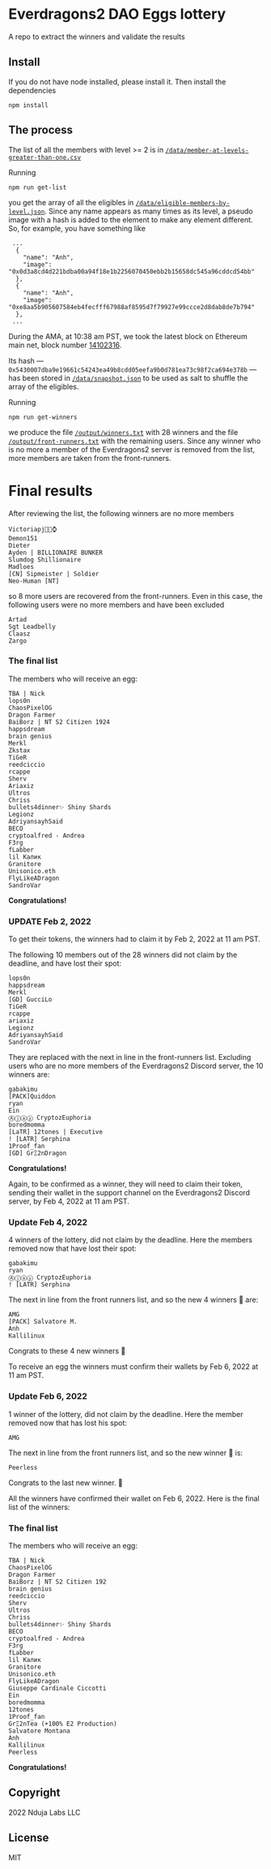 # Everdragons2 DAO Eggs lottery
A repo to extract the winners and validate the results

## Install

If you do not have node installed, please install it. Then install the dependencies

```
npm install
```

## The process

The list of all the members with level >= 2 is in [`/data/member-at-levels-greater-than-one.csv`](https://github.com/ndujaLabs/28-dragons-lottery/blob/main/data/member-at-levels-greater-than-one.csv)

Running
```
npm run get-list
```
you get the array of all the eligibles in [`/data/eligible-members-by-level.json`](https://github.com/ndujaLabs/28-dragons-lottery/blob/main/data/eligible-members-by-level.json). Since any name appears as many times as its level, a pseudo image with a hash is added to the element to make any element different. So, for example, you have something like
``` 
 ...
  {
    "name": "Anh",
    "image": "0x0d3a8cd4d221bdba00a94f18e1b2256070450ebb2b15658dc545a96cddcd54bb"
  },
  {
    "name": "Anh",
    "image": "0xe8aa5b905607584eb4fecfff67988af8595d7f79927e99ccce2d8dab8de7b794"
  },
 ...
```

During the AMA, at 10:38 am PST, we took the latest block on Ethereum main net, block number [14102316](https://etherscan.io/block/14102316).

Its hash — `0x5430007dba9e19661c54243ea49b8cdd05eefa9b0d781ea73c98f2ca694e378b` — has been stored in [`/data/snapshot.json`](https://github.com/ndujaLabs/28-dragons-lottery/blob/main/data/snapshot.json) to be used as salt to shuffle the array of the eligibles.

Running
```
npm run get-winners
```
we produce the file [`/output/winners.txt`](https://github.com/ndujaLabs/28-dragons-lottery/blob/main/output/winners.txt) with 28 winners and the file [`/output/front-runners.txt`](https://github.com/ndujaLabs/28-dragons-lottery/blob/main/output/front-runners.txt) with the remaining users. Since any winner who is no more a member of the Everdragons2 server is removed from the list, more members are taken from the front-runners.

# Final results

After reviewing the list, the following winners are no more members
```
Victoriapj💎🤲⌚
Demon151
Dieter
Ayden | BILLIONAIRE BUNKER
Slumdog Shillionaire
Madloes
[CN] Sipmeister | Soldier
Neo-Human [NT]
```
so 8 more users are recovered from the front-runners. Even in this case, the following users were no more members and have been excluded
```
Artad
Sgt Leadbelly
Claasz
Zargo 
```

### The final list
The members who will receive an egg:
```
TBA | Nick
lops0n
ChaosPixelOG
Dragon Farmer
BaiBorz | NT S2 Citizen 1924
happsdream
brain genius
Merkl
Zkstax
TiGeR
reedciccio
rcappe
Sherv
Ariaxiz
Ultros
Chriss
bullets4dinner✨ Shiny Shards
Legionz
AdriyansayhSaid
BECO
cryptoalfred - Andrea
F3rg
fLabber
lil Калик
Granitore
Unisonico.eth
FlyLikeADragon
SandroVar
```
**Congratulations!**

### UPDATE Feb 2, 2022

To get their tokens, the winners had to claim it by Feb 2, 2022 at 11 am PST.

The following 10 members out of the 28 winners did not claim by the deadline, and have lost their spot:

```
lops0n
happsdream
Merkl
[GD] GucciLo
TiGeR
rcappe
ariaxiz
Legionz
AdriyansayhSaid
SandroVar
```

They are replaced with the next in line in the front-runners list. Excluding users who are no more members of the Everdragons2  Discord server, the 10 winners are:

```
gabakimu
[PACK]Quiddon
ryan
Ein
Ⓐⓙⓐⓨ CryptozEuphoria
boredmomma
[LaTR] 12tones | Executive
! [LATR] Serphina
1Proof_fan
[GD] GrΞ2nDragon
```
**Congratulations!**

Again, to be confirmed as a winner, they will need to claim their token, sending their wallet in the support channel on the Everdragons2 Discord server, by Feb 4, 2022 at 11 am PST.

### Update Feb 4, 2022

4 winners of the lottery, did not claim by the deadline. Here the members removed now that have lost their spot:
```
gabakimu
ryan
Ⓐⓙⓐⓨ CryptozEuphoria
! [LATR] Serphina
```

The next in line from the front runners list, and so the new 4 winners 🎉  are:
```
AMG
[PACK] Salvatore M.
Anh
Kallilinux
```
Congrats to these 4 new winners 🥳

To receive an egg the winners must confirm their wallets by Feb 6, 2022 at 11 am PST.

### Update Feb 6, 2022

1 winner of the lottery, did not claim by the deadline. Here the member removed now that has lost his spot:
```
AMG
```

The next in line from the front runners list, and so the new winner 🎉  is:
```
Peerless

```
Congrats to the last new winner. 🥳

All the winners have confirmed their wallet on Feb 6, 2022. Here is the final list of the winners:

### The final list
The members who will receive an egg:
```
TBA | Nick
ChaosPixelOG
Dragon Farmer
BaiBorz | NT S2 Citizen 192
brain genius
reedciccio
Sherv
Ultros
Chriss
bullets4dinner✨ Shiny Shards
BECO
cryptoalfred - Andrea
F3rg
fLabber
lil Калик
Granitore
Unisonico.eth
FlyLikeADragon
Giuseppe Cardinale Ciccotti
Ein
boredmomma
12tones
1Proof_fan
GrΞ2nTea (+100% E2 Production)
Salvatore Montana
Anh
Kallilinux
Peerless
```
**Congratulations!**


## Copyright

2022 Nduja Labs LLC

## License
MIT
